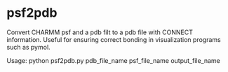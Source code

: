 # psf2pdb
Convert CHARMM psf and a pdb filt to a pdb file with CONNECT information.  Useful for ensuring correct bonding in visualization programs such as pymol.

Usage: python psf2pdb.py pdb_file_name psf_file_name output_file_name
